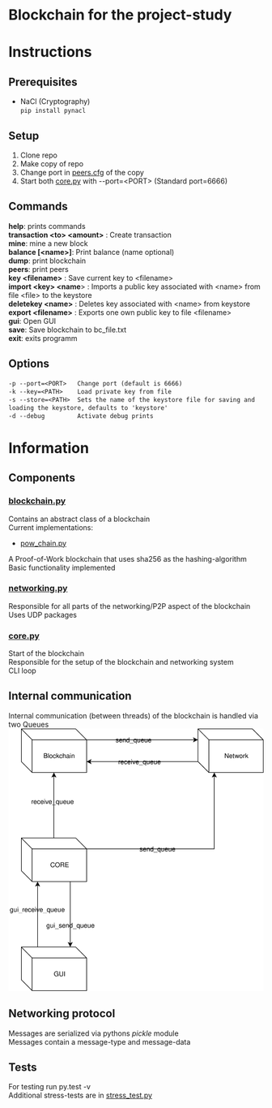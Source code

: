 # Blockchain for the project-study

# Instructions

## Prerequisites

* NaCl (Cryptography)\
 `pip install pynacl`

## Setup

1. Clone repo
2. Make copy of repo
3. Change port in [peers.cfg](./peers.cfg) of the copy
4. Start both [core.py](./core.py) with --port=\<PORT> (Standard port=6666)

## Commands

**help**: prints commands\
**transaction \<to> \<amount>** : Create transaction \
**mine**: mine a new block \
**balance [\<name>]**: Print balance (name optional) \
**dump**: print blockchain \
**peers**: print peers \
**key \<filename>** : Save current key to \<filename>\
**import \<key> \<name**> : Imports a public key associated with \<name> from file \<file> to the keystore\
**deletekey \<name>** : Deletes key associated with \<name> from keystore\
**export \<filename>** : Exports one own public key to file \<filename>\
**gui**: Open GUI\
**save**: Save blockchain to bc_file.txt\
**exit**: exits programm

## Options

```
-p --port=<PORT>   Change port (default is 6666)
-k --key=<PATH>    Load private key from file
-s --store=<PATH>  Sets the name of the keystore file for saving and loading the keystore, defaults to 'keystore'
-d --debug         Activate debug prints
```

# Information

## Components

### [blockchain.py](./blockchain.py)

Contains an abstract class of a blockchain \
Current implementations:

* [pow_chain.py](./pow_chain.py)

A Proof-of-Work blockchain that uses sha256 as the hashing-algorithm \
Basic functionality implemented

### [networking.py](./networking.py)

Responsible for all parts of the networking/P2P aspect of the blockchain \
Uses UDP packages

### [core.py](./core.py)

Start of the blockchain \
Responsible for the setup of the blockchain and networking system \
CLI loop

## Internal communication

Internal communication (between threads) of the blockchain is handled via two Queues \
<img src="./documentation/Blockchain_internal.svg">

## Networking protocol

Messages are serialized via pythons _pickle_ module \
Messages contain a message-type and message-data

## Tests

For testing run py.test -v\
Additional stress-tests are in  [stress_test.py](./stress_test.py)